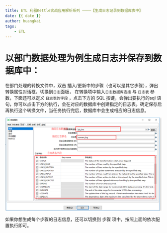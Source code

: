 ```yaml
---
title: ETL 利器Kettle实战应用解析系列 ————【生成日志记录到数据库表中】
date: {{ date }}
author: huangkai
tags:
	- ETL
---
```


# 以部门数据处理为例生成日志并保存到数据库中： #

在部门处理的转换文件中，双击 插入/更新中的步骤（也可以是其它步骤），弹出转换属性对话框，切换到`日志`面板，
在转换项中输入`日志数据库连接` 与 `日志表` 参数，下面还可以定义 `日志表的字段` ，点击下方的 SQL 按键，会弹出要执行的sql 语句，你可以点击下方的执行，会在对应的数据库中创建指定的日志表。确定保存后再执行这个转换文件，当任务执行完后，数据库中会生成相应的日志信息。

![](https://raw.githubusercontent.com/huankai/blog-resources/master/photos/ETl/03_01.png)

如果你想生成每个步骤的日志信息，还可以切换到 步骤 项中，按照上面的依次配置执行即可。


